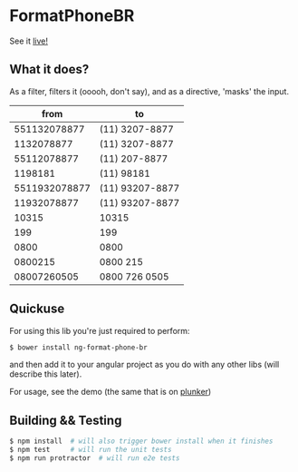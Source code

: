 # FormatPhoneBR

See it [live!](http://plnkr.co/KaXW4oPFSkDWg9xlEihD)

## What it does?

As a filter, filters it (ooooh, don't say), and as a directive, 'masks' the input.

|      from     |        to       |
| ------------- | --------------- |
|  551132078877 | (11) 3207-8877  |
|    1132078877 | (11) 3207-8877  |
|   55112078877 | (11) 207-8877   |
|       1198181 | (11) 98181      |
| 5511932078877 | (11) 93207-8877 |
|   11932078877 | (11) 93207-8877 |
|         10315 | 10315           |
|           199 | 199             |
|          0800 | 0800            |
|       0800215 | 0800 215        |
|   08007260505 | 0800 726 0505   |

## Quickuse

For using this lib you're just required to perform:

```sh
$ bower install ng-format-phone-br
```

and then add it to your angular project as you do with any other libs (will describe this later).

For usage, see the demo (the same that is on [plunker](http://plnkr.co/KaXW4oPFSkDWg9xlEihD))

## Building && Testing

```sh
$ npm install  # will also trigger bower install when it finishes
$ npm test     # will run the unit tests
$ npm run protractor  # will run e2e tests
```
